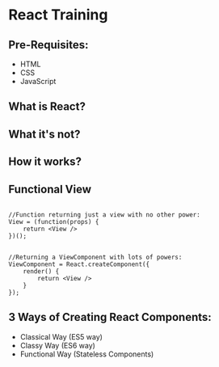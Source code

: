 # React Training

## Pre-Requisites:
- HTML
- CSS
- JavaScript

## What is React?

## What it's not?

## How it works?

## Functional View

```

//Function returning just a view with no other power:
View = (function(props) {
	return <View />
})();

```

```

//Returning a ViewComponent with lots of powers:
ViewComponent = React.createComponent({
	render() {
		return <View />
	}
});

````

## 3 Ways of Creating React Components:
- Classical Way (ES5 way)
- Classy Way (ES6 way)
- Functional Way (Stateless Components)
